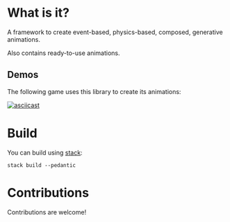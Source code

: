 # What is it?

A framework to create event-based, physics-based, composed, generative animations.

Also contains ready-to-use animations.

## Demos

The following game uses this library to create its animations:

[![asciicast](https://asciinema.org/a/156059.png)](https://asciinema.org/a/156059)

# Build

You can build using [stack](https://docs.haskellstack.org):

`stack build --pedantic`

# Contributions

Contributions are welcome!
